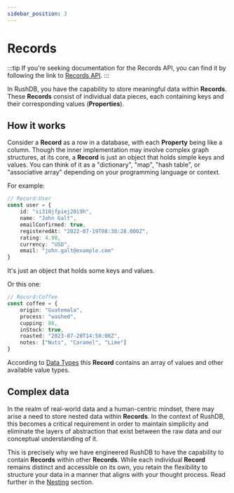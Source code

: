 ```yaml
---
sidebar_position: 3
---
```

# Records

:::tip
If you're seeking documentation for the Records API, you can find it by following the link to [Records API](/basic-concepts/records).
:::

In RushDB, you have the capability to store meaningful data within **Records**. These **Records** consist of individual data 
pieces, each containing keys and their corresponding values (**Properties**).


## How it works

Consider a **Record** as a row in a database, with each **Property** being like a column. Though the inner implementation may involve 
complex graph structures, at its core, a **Record** is just an object that holds simple keys and values. You can think of 
it as a "dictionary", "map", "hash table", or "associative array" depending on your programming language or context.

For example:
```typescript
// Record:User
const user = {
    id: "si310jfpiej20i9h",
    name: "John Galt",
    emailConfirmed: true,
    registeredAt: "2022-07-19T08:30:28.000Z",
    rating: 4.98,
    currency: "USD",
    email: "john.galt@example.com"
}
```
It's just an object that holds some keys and values.


Or this one:
```typescript
// Record:Coffee
const coffee = {
    origin: "Guatemala", 
    process: "washed", 
    cupping: 86, 
    inStock: true,
    roasted: "2023-07-20T14:50:00Z",
    notes: ["Nuts", "Caramel", "Lime"]
}
```
According to [Data Types](/advanced/data-types) this **Record** contains an array of values and other available value types.


## Complex data
In the realm of real-world data and a human-centric mindset, there may arise a need to store nested data within **Records**.
In the context of RushDB, this becomes a critical requirement in order to maintain simplicity and eliminate the layers 
of abstraction that exist between the raw data and our conceptual understanding of it.


This is precisely why we have
engineered RushDB to have the capability to contain **Records** within other **Records**. While each individual **Record**
remains distinct and accessible on its own, you retain the flexibility to structure your data in a manner that aligns
with your thought process. Read further in the [Nesting](/advanced/nesting) section.

